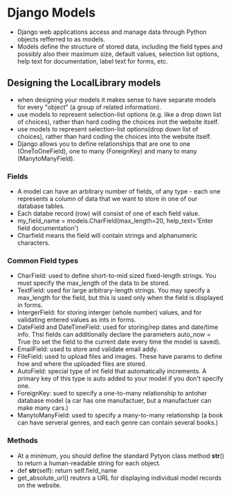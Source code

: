 # Django Models

- Django web applications access and manage data through Python objects refferred to as models.
- Models define the structure of stored data, including the field types and possibly also their maximum size, default values, selection list options, help text for documentation, label text for forms, etc.

## Designing the LocalLibrary models

- when designing your models it makes sense to have separate models for every "object" (a group of related information).
- use models to represent selection-list options (e.g. like a drop down list of choices), rather than hard coding the choices inot the website itself.
- use models to represent selection-list options(drop down list of choices), rather than hard coding the choices into the website itself.
- Django allows you to define relationships that are one to one (OneToOneField), one to many (ForeignKey) and many to many (ManytoManyField).

### Fields

- A model can have an arbitrary number of fields, of any type - each one represents a column of data that we want to store in one of our database tables.
- Each databe record (row) will consist of one of each field value.
- my_field_name = models.CharField(max_length=20, help_text='Enter field documentation')
- Charfield means the field will contain strings and alphanumeric characters.


### Common Field types

- CharField: used to define short-to-mid sized fixed-length strings. You must specify the max_length of the data to be stored.
- TextField: used for large arbitrary-length strings. You may specify a max_length for the field, but this is used only when the field is displayed in forms.
- IntergerField: for storing interger (whole number) values, and for validating entered values as ints in forms.
- DateField and DateTimeField: used for storing/rep dates and date/time info. Thsi fields can additionally declare the parameters auto_now = True (to set the field to the current date every time the model is saved).
- EmailField: used to store and validate email addy.
- FileField: used to upload files and images. These have params to define how and where the uploaded files are stored.
- AutoField: special type of int field that automatically increments. A primary key of this type is auto added to your model if you don't specify one.
- ForeignKey: sued to specify a one-to-many relationship to antoher database model (a car has one manufactuer, but a manufactuer can make many cars.)
- ManytoManyField: used to specify a many-to-many relationship (a book can have serveral genres, and each genre can contain several books.)



### Methods

- At a minimum, you should define the standard Pytyon class method __str__() to return a human-readable string for each object.
- def __str__(self):
    return self.field_name
- get_absolute_url() reutnrs a URL for displaying individual model records on the website.
